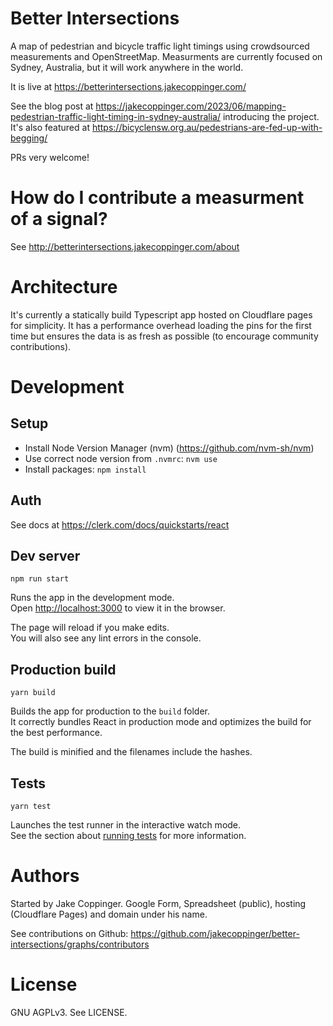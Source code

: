 Better Intersections
====================

A map of pedestrian and bicycle traffic light timings using crowdsourced measurements and OpenStreetMap. Measurments are currently focused on Sydney, Australia, but it will work anywhere in the world. 

It is live at https://betterintersections.jakecoppinger.com/

See the blog post at https://jakecoppinger.com/2023/06/mapping-pedestrian-traffic-light-timing-in-sydney-australia/
introducing the project. It's also featured at https://bicyclensw.org.au/pedestrians-are-fed-up-with-begging/

PRs very welcome!

# How do I contribute a measurment of a signal?

See http://betterintersections.jakecoppinger.com/about

# Architecture
It's currently a statically build Typescript app hosted on Cloudflare pages for simplicity. It has
a performance overhead loading the pins for the first time but ensures the data is as fresh
as possible (to encourage community contributions).

# Development
## Setup
- Install Node Version Manager (nvm) (https://github.com/nvm-sh/nvm)
- Use correct node version from `.nvmrc`: `nvm use`
- Install packages: `npm install`

## Auth
See docs at https://clerk.com/docs/quickstarts/react

## Dev server

`npm run start`

Runs the app in the development mode.<br />
Open [http://localhost:3000](http://localhost:3000) to view it in the browser.

The page will reload if you make edits.<br />
You will also see any lint errors in the console.

## Production build
`yarn build`

Builds the app for production to the `build` folder.<br />
It correctly bundles React in production mode and optimizes the build for the best performance.

The build is minified and the filenames include the hashes.<br />

## Tests

`yarn test`

Launches the test runner in the interactive watch mode.<br />
See the section about [running tests](https://facebook.github.io/create-react-app/docs/running-tests) for more information.


# Authors

Started by Jake Coppinger. Google Form, Spreadsheet (public), hosting (Cloudflare Pages) and domain under his name.

See contributions on Github: https://github.com/jakecoppinger/better-intersections/graphs/contributors

# License

GNU AGPLv3. See LICENSE.